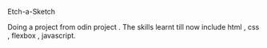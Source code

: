Etch-a-Sketch

Doing a project from odin project . The skills learnt till now include html , css , flexbox , javascript.
